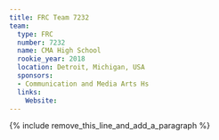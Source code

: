 ```yaml
---
title: FRC Team 7232
team:
  type: FRC
  number: 7232
  name: CMA High School
  rookie_year: 2018
  location: Detroit, Michigan, USA
  sponsors:
  - Communication and Media Arts Hs
  links:
    Website:
---
```


{% include remove_this_line_and_add_a_paragraph %}